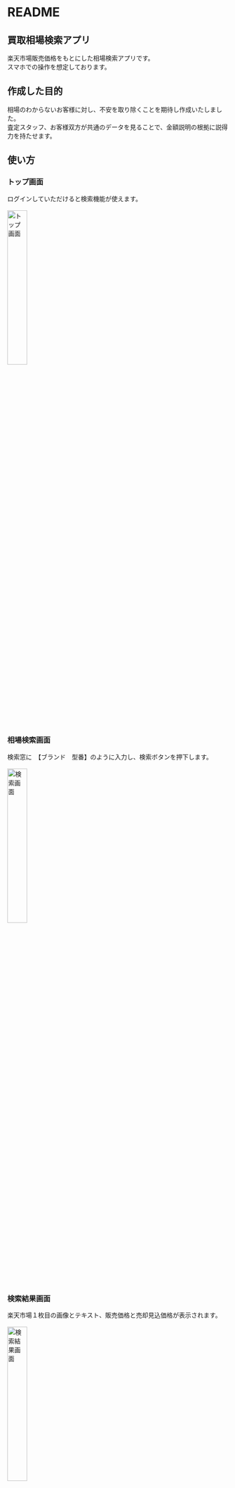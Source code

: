 # README
## 買取相場検索アプリ

楽天市場販売価格をもとにした相場検索アプリです。
<br>
スマホでの操作を想定しております。


## 作成した目的

相場のわからないお客様に対し、不安を取り除くことを期待し作成いたしました。
<br>
査定スタッフ、お客様双方が共通のデータを見ることで、金額説明の根拠に説得力を持たせます。

## 使い方
### トップ画面
ログインしていただけると検索機能が使えます。
<br>
<br>
<img width="30%" alt="トップ画面" src="https://user-images.githubusercontent.com/69589392/120420375-3ae16b00-c39f-11eb-927b-22efaef645d3.png">
<br>

### 相場検索画面
検索窓に　【ブランド　型番】のように入力し、検索ボタンを押下します。
<br>
<br>
<img width="30%" alt="検索画面" src="https://user-images.githubusercontent.com/69589392/120420492-619fa180-c39f-11eb-8b03-043eece93c70.png">
<br>

### 検索結果画面
楽天市場１枚目の画像とテキスト、販売価格と売却見込価格が表示されます。
<br>
<br>
<img width="30%" alt="検索結果画面" src="https://user-images.githubusercontent.com/69589392/120420555-85fb7e00-c39f-11eb-9d81-264e3c88094b.png">
<br>

## URL
https://marketprice-app-mol.herokuapp.com/

## 使用技術
- HTML/CSS
- Ruby 2.6.5
- Ruby on Rails 6.0.3.4
- rakuten API
- PostgreSQL


## インフラ
- heroku
- AWS S3

## 機能一覧
- ユーザ登録/ログイン機能
- 楽天APIを用いた検索機能

